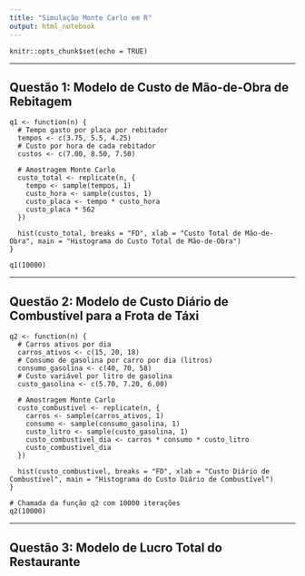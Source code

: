 ```yaml
---
title: "Simulação Monte Carlo em R"
output: html_notebook
---
```


```{r setup, include=FALSE}
knitr::opts_chunk$set(echo = TRUE)
```

---
Questão 1: Modelo de Custo de Mão-de-Obra de Rebitagem
---

```{r}
q1 <- function(n) {
  # Tempo gasto por placa por rebitador
  tempos <- c(3.75, 5.5, 4.25)
  # Custo por hora de cada rebitador
  custos <- c(7.00, 8.50, 7.50)
  
  # Amostragem Monte Carlo
  custo_total <- replicate(n, {
    tempo <- sample(tempos, 1)
    custo_hora <- sample(custos, 1)
    custo_placa <- tempo * custo_hora
    custo_placa * 562
  })
  
  hist(custo_total, breaks = "FD", xlab = "Custo Total de Mão-de-Obra", main = "Histograma do Custo Total de Mão-de-Obra")
}

q1(10000)
```

---
Questão 2: Modelo de Custo Diário de Combustível para a Frota de Táxi
---

```{r}
q2 <- function(n) {
  # Carros ativos por dia
  carros_ativos <- c(15, 20, 18)
  # Consumo de gasolina por carro por dia (litros)
  consumo_gasolina <- c(40, 70, 58)
  # Custo variável por litro de gasolina
  custo_gasolina <- c(5.70, 7.20, 6.00)
  
  # Amostragem Monte Carlo
  custo_combustivel <- replicate(n, {
    carros <- sample(carros_ativos, 1)
    consumo <- sample(consumo_gasolina, 1)
    custo_litro <- sample(custo_gasolina, 1)
    custo_combustivel_dia <- carros * consumo * custo_litro
    custo_combustivel_dia
  })
  
  hist(custo_combustivel, breaks = "FD", xlab = "Custo Diário de Combustível", main = "Histograma do Custo Diário de Combustível")
}

# Chamada da função q2 com 10000 iterações
q2(10000)
```

---
Questão 3: Modelo de Lucro Total do Restaurante
---

```{r}

```
